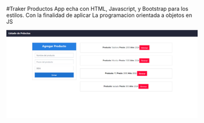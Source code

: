 #Traker Productos
App echa con HTML, Javascript, y Bootstrap para los estilos. Con la finalidad de aplicar La programacion orientada a objetos en JS

![screenshot](./Screenshot%202024-10-21%20151933.png)
